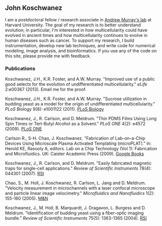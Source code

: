 ## John Koschwanez

I am a postdoctoral fellow / research associate in [Andrew Murray's lab](http://labs.mcb.harvard.edu/murray/ "Andrew Murray's lab") at Harvard University. The goal of my research is to better understand evolution; in particular, I'm interested in how multicellularity could have evolved in ancient times and how multicellularity continues to evolve in human diseases such as cancer. To support my research, I build instrumentation, develop new lab techniques, and write code for numerical modeling, image analysis, and bioinformatics. If you use any of the code on this site, please provide me with feedback.

### Publications

Koschwanez, J.H., K.R. Foster, and A.W. Murray. "Improved use of a public good selects for the evolution of undifferentiated multicellularity." *eLife* 2:e00367 (2013). Email me for the proof.

Koschwanez, J.H., K.R. Foster, and A.W. Murray. "Sucrose utilization in budding yeast as a model for the origin of undifferentiated multicellularity." *PLoS Biology* 9(8): e1001122 (2011). [PLoS Biology](http://www.plosbiology.org/article/info%3Adoi%2F10.1371%2Fjournal.pbio.1001122 "PLoS BIology 2011")

Koschwanez, J., R. Carlson, and D. Meldrum. "Thin PDMS Films Using Long Spin Times or Tert-Butyl Alcohol as a Solvent." *PLoS ONE* 4(2): e4572 (2009). [PLoS ONE](http://www.plosone.org/article/info%3Adoi%2F10.1371%2Fjournal.pone.0004572 "PLoS ONE 2009")

Carlson R., S-H. Chao, J. Koschwanez. "Fabrication of Lab-on-a-Chip Devices Using Microscale Plasma Activated Templating (microPLAT)." In: Herold KE, Rasooly A, editors. Lab on a Chip Technology (Vol 1): Fabrication and Microfluidics. UK: Caister Academic Press (2009). [Google Books](http://books.google.com/books/about/Lab_on_a_Chip_Technology_Volume_1.html?id=Bovn3JO_YLwC "LOC book")

Koschwanez, J., R. Carlson, and D. Meldrum. "Easily fabricated magnetic traps for single-cell applications." *Review of Scientific Instruments* 78(4): 044301 (2007). [RSI](http://rsi.aip.org/resource/1/rsinak/v78/i4/p044301_s1 "RSI 2007") 

Chao, S., M. Holl, J. Koschwanez, R. Carlson, L. Jang and D. Meldrum. "Velocity measurement in microchannels with a laser confocal microscope and particle linear image velocimetry." *Microfluidics and Nanofluidics* 1(2): 155-160 (2005). [M&N](http://link.springer.com/article/10.1007%2Fs10404-004-0023-6?LI=true "M & N 2005")

Koschwanez, J., M. Holl, B. Marquardt, J. Dragavon, L. Burgess and D. Meldrum. "Identification of budding yeast using a fiber-optic imaging bundle." *Review of Scientific Instruments* 75(5): 1363-1365 (2004). [RSI](http://rsi.aip.org/resource/1/rsinak/v75/i5/p1363_s1 "RSI 2004")
